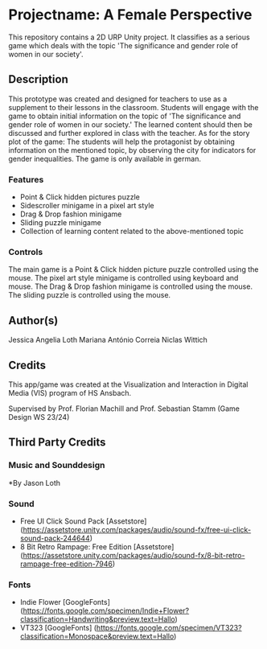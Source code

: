 # Projectname: A Female Perspective
This repository contains a 2D URP Unity project. It classifies as a serious game which deals with the topic 'The significance and gender role of women in our society'.

## Description
This prototype was created and designed for teachers to use as a supplement to their lessons in the classroom. Students will engage with the game to obtain initial information on the topic of 'The significance and gender role of women in our society.' The learned content should then be discussed and further explored in class with the teacher.
As for the story plot of the game: The students will help the protagonist by obtaining information on the mentioned topic, by observing the city for indicators for gender inequalities.
The game is only available in german. 

### Features
* Point & Click hidden pictures puzzle
* Sidescroller minigame in a pixel art style
* Drag & Drop fashion minigame
* Sliding puzzle minigame
* Collection of learning content related to the above-mentioned topic

### Controls
The main game is a Point & Click hidden picture puzzle controlled using the mouse.
The pixel art style minigame is controlled using keyboard and mouse.
The Drag & Drop fashion minigame is controlled using the mouse.
The sliding puzzle is controlled using the mouse.

## Author(s)
Jessica Angelia Loth
Mariana António Correia
Niclas Wittich

## Credits
This app/game was created at the Visualization and Interaction in Digital Media (VIS) program of HS Ansbach. 

Supervised by Prof. Florian Machill and Prof. Sebastian Stamm (Game Design WS 23/24)

## Third Party Credits

### Music and Sounddesign
*By Jason Loth

### Sound
* Free UI Click Sound Pack [Assetstore] (https://assetstore.unity.com/packages/audio/sound-fx/free-ui-click-sound-pack-244644)
* 8 Bit Retro Rampage: Free Edition [Assetstore] (https://assetstore.unity.com/packages/audio/sound-fx/8-bit-retro-rampage-free-edition-7946)

### Fonts
* Indie Flower [GoogleFonts] (https://fonts.google.com/specimen/Indie+Flower?classification=Handwriting&preview.text=Hallo)
* VT323 [GoogleFonts] (https://fonts.google.com/specimen/VT323?classification=Monospace&preview.text=Hallo)

